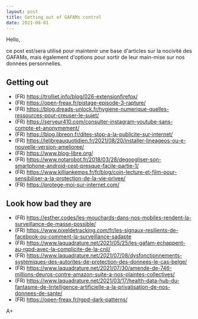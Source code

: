 ```yaml
---
layout: post
title: Getting out of GAFAMs control
date: 2021-08-01
---
```


Hello,

ce post est/sera utilisé pour maintenir une base d'articles sur la nocivité des GAFAMs, mais également d'options pour sortir de leur main-mise sur nos données personnelles.

## Getting out
- (FR) <https://trolliet.info/blog/026-extensionfirefox/>
- (FR) <https://open-freax.fr/pistage-episode-3-rapture/>
- (FR) <https://blog.dreads-unlock.fr/hygiene-numerique-quelles-ressources-pour-creuser-le-sujet/>
- (FR) <https://serveur410.com/consulter-instagram-youtube-sans-compte-et-anonymement/>
- (FR) <https://blog.libreon.fr/dites-stop-a-la-publicite-sur-internet/>
- (FR) <https://lelibreauquotidien.fr/2021/08/20/installer-lineageos-ou-e-nouvelle-version-amelioree/>
- (FR) <https://www.blog-libre.org/>
- (FR) <https://www.notarobot.fr/2018/03/28/degoogliser-son-smartphone-android-cest-presque-facile-partie-1/>
- (FR) <https://www.killiankemps.fr/fr/blog/coin-lecture-et-film-pour-sensibiliser-a-la-protection-de-la-vie-privee/>
- (FR) <https://protege-moi-sur-internet.com/>

## Look how bad they are
- (FR) <https://esther.codes/les-mouchards-dans-nos-mobiles-rendent-la-surveillance-de-masse-possible/>
- (FR) <https://www.pixeldetracking.com/fr/les-signaux-resilients-de-facebook-ou-comment-la-surveillance-sadapte>
- (FR) <https://www.laquadrature.net/2021/05/25/les-gafam-echappent-au-rgpd-avec-la-complicite-de-la-cnil/>
- (FR) <https://www.laquadrature.net/2021/07/08/dysfonctionnements-systemiques-des-autorites-de-protection-des-donnees-le-cas-belge/>
- (FR) <https://www.laquadrature.net/2021/07/30/amende-de-746-millions-deuros-contre-amazon-suite-a-nos-plaintes-collectives/>
- (FR) <https://www.laquadrature.net/2021/03/17/health-data-hub-du-fantasme-de-lintelligence-artificielle-a-la-privatisation-de-nos-donnees-de-sante/>
- (FR) <https://open-freax.fr/rgpd-dark-patterns/>

A+
